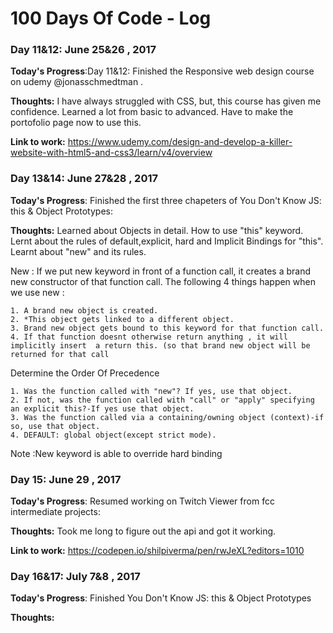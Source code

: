 # 100 Days Of Code - Log

### Day 11&12: June 25&26 , 2017 

**Today's Progress**:Day 11&12: Finished the  Responsive web design course on udemy @jonasschmedtman .

**Thoughts:** I have always struggled with CSS, but, this course has given me confidence.  Learned a lot from basic to advanced. Have to make the portofolio page now to use this.

**Link to work:** https://www.udemy.com/design-and-develop-a-killer-website-with-html5-and-css3/learn/v4/overview

### Day 13&14: June 27&28 , 2017 

**Today's Progress**: Finished the first three  chapeters of You Don't Know JS: this & Object Prototypes: 

**Thoughts:** Learned about Objects in detail. How to use "this" keyword. Lernt about  the rules of default,explicit, hard and Implicit Bindings for "this".
Learnt about "new" and its rules.

New : If we put new keyword in front of a function call, it creates a brand new constructor of that function call. The following 4 things happen when we use new :


	1. A brand new object is created.
	2. *This object gets linked to a different object.
	3. Brand new object gets bound to this keyword for that function call.
	4. If that function doesnt otherwise return anything , it will implicitly insert  a return this. (so that brand new object will be returned for that call


 Determine the Order Of Precedence

	1. Was the function called with "new"? If yes, use that object.
	2. If not, was the function called with "call" or "apply" specifying an explicit this?-If yes use that object.
	3. Was the function called via a containing/owning object (context)-if so, use that object.
	4. DEFAULT: global object(except strict mode).


Note :New keyword is  able to override hard binding

### Day 15: June 29 , 2017 

**Today's Progress**: Resumed working on Twitch Viewer from fcc intermediate projects: 

**Thoughts:** Took me long to figure out the api and got it working. 

**Link to work:** https://codepen.io/shilpiverma/pen/rwJeXL?editors=1010


### Day 16&17: July 7&8 , 2017 

**Today's Progress**: Finished You Don't Know JS: this & Object Prototypes


**Thoughts:** 


		








